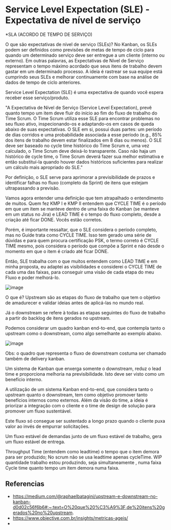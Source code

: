 # Service Level Expectation (SLE) - Expectativa de nível de serviço

*SLA (ACORDO DE TEMPO DE SERVIÇO)

O que são expectativas de nível de serviço (SLEs)?
No Kanban, os SLEs podem ser definidos como previsões de metas de tempo de ciclo para quando um determinado serviço deve ser entregue a um cliente (interno ou externo). Em outras palavras, as Expectativas de Nível de Serviço representam o tempo máximo acordado que seus itens de trabalho devem gastar em um determinado processo. A ideia é rastrear se sua equipe está cumprindo seus SLEs e melhorar continuamente com base na análise de dados de tempo de ciclo anteriores. 

Service Level Expectation (SLE) é uma expectativa de quando você espera receber esse serviço/produto.

"A Expectativa de Nível de Serviço (Service Level Expectation), prevê quanto tempo um item
deve fluir do início ao fim do fluxo de trabalho do Time Scrum. O Time Scrum utiliza esse
SLE para encontrar problemas no seu fluxo ativo, inspecionando-os e adaptando-os em
casos de queda abaixo de suas expectativas. O SLE em si, possui duas partes: um período
de dias corridos e uma probabilidade associada a esse período (e.g., 85% dos itens de
trabalho devem estar finalizados em 8 dias ou menos). O SLE deve ser baseado no cycle
time histórico do Time Scrum e, uma vez calculado, o Time Scrum deve deixá-lo
transparente. Caso não haja um histórico de cycle time, o Time Scrum deverá fazer sua
melhor estimativa e então substituí-la quando houver dados históricos suficientes para
realizar um cálculo mais apropriado do SLE."

Por definição, o SLE serve para aprimorar a previsibilidade de prazos e identificar falhas no
fluxo (completo da Sprint) de itens que estejam ultrapassando a previsão.

Vamos agora entender uma definição que tem atrapalhado o entendimento de muitos.
Quem fez KMP I e KMP II entendem que CYCLE TIME é o período em que um item se
manteve dentro de uma faixa do Kanban (se manteve em um status no Jira) e LEAD TIME é
o tempo do fluxo completo, desde a criação até ficar DONE. Vocês estão corretos.

Porém, é importante ressaltar, que o SLE considera o período completo, mas no Guide trata
como CYCLE TIME. Isso tem gerado uma série de dúvidas e para quem procura certificação
PSK, o termo correto é CYCLE TIME mesmo, pois considera o período que compõe a Sprint
e não desde o momento em que o item é criado até ficar DONE.

Então, SLE trabalha com o que muitos entendem como LEAD TIME e em minha proposta,
eu adaptei as visibilidades e considerei o CYCLE TIME de cada uma das faixas, para
conseguir uma visão de cada etapa do meu Fluxo e poder melhorá-lo.

![image](https://user-images.githubusercontent.com/52088444/229181845-8db427de-0173-4822-94d7-e4a2ec0f5289.png)

O que é?
Upstream são as etapas do fluxo de trabalho que tem o objetivo de amadurecer e validar ideias antes de aplicá-las no mundo real.

Já o downstream se refere à todas as etapas seguintes do fluxo de trabalho a partir do backlog de itens gerados no upstream.

Podemos considerar um quadro kanban end-to-end, que contempla tanto o upstream como o downstream, como algo semelhante ao exemplo abaixo.

![image](https://user-images.githubusercontent.com/52088444/229182130-08270fe0-474f-4f25-8a22-55f5db6a8e37.png)

Obs: o quadro que representa o fluxo de downstream costuma ser chamado também de delivery kanban.

Um sistema de Kanban que enxerga somente o downstream, reduz o lead time e proporciona melhoria na previsibilidade. Isto deve ser visto como um benefício interno.

A utilização de um sistema Kanban end-to-end, que considera tanto o upstream quanto o downstream, tem como objetivo promover tanto benefícios internos como externos. Além da visão do time, a ideia é priorizar a integração com o cliente e o time de design de solução para promover um fluxo sustentável.

Este fluxo só consegue ser sustentado a longo prazo quando o cliente puxa valor ao invés de empurrar solicitações.

Um fluxo estável de demandas junto de um fluxo estável de trabalho, gera um fluxo estável de entrega.


Throughput Time (entendem como leadtime) o tempo que o item demora para ser produzido;
No scrum não se usa leadtime apenas cycleTime.
WIP quantidade trabalho estou produzindo, seja simultaneamente , numa faixa
Cycle time quanto tempo um item demora numa faixa.











## Referencias

- https://medium.com/@raphaelbatagini/upstream-e-downstream-no-kanban-d0d02c56f6b6#:~:text=O%20que%20%C3%A9%3F,de%20itens%20gerados%20no%20upstream.
- https://www.objective.com.br/insights/metricas-ageis/
- 
